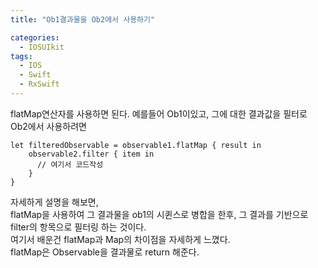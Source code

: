 ```yaml
---
title: "Ob1결과물을 Ob2에서 사용하기"

categories:
  - IOSUIkit
tags:
  - IOS
  - Swift
  - RxSwift
---
```


flatMap연산자를 사용하면 된다.
예를들어 Ob1이있고, 그에 대한 결과값을 필터로 Ob2에서 사용하려면  
~~~
let filteredObservable = observable1.flatMap { result in 
    observable2.filter { item in
      // 여기서 코드작성
    }
}
~~~
자세하게 설명을 해보면,  
flatMap을 사용하여 그 결과물을 ob1의 시퀸스로 병합을 한후, 그 결과를 기반으로  
filter의 항목으로 필터링 하는 것이다.    
여기서 배운건 flatMap과 Map의 차이점을 자세하게 느꼈다.  
flatMap은 Observable을 결과물로 return 해준다.  

